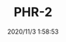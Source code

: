 ﻿---
layout: post 
title: PHR-2
tags: PH
categories: wire-cable
overview: 
part_number: PHR
thumb_img: static/202011/477-thumb-20201103095958.jpg
small_img: static/202011/477-20201103095958.jpg
date: 2020/11/3 1:58:53
---



